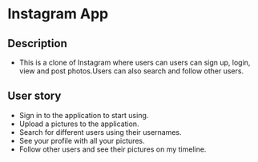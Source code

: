 # Instagram App

## Description
- This is a clone of Instagram where users can users can sign up, login, view and post photos.Users can also search and follow other users.

## User story
- Sign in to the application to start using.
- Upload a pictures to the application.
- Search for different users using their usernames.
- See your profile with all your pictures.
- Follow other users and see their pictures on my timeline.

